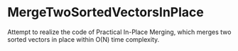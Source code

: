 # MergeTwoSortedVectorsInPlace
Attempt to realize the code of Practical In-Place Merging, which merges two sorted vectors in place within O(N) time complexity.
